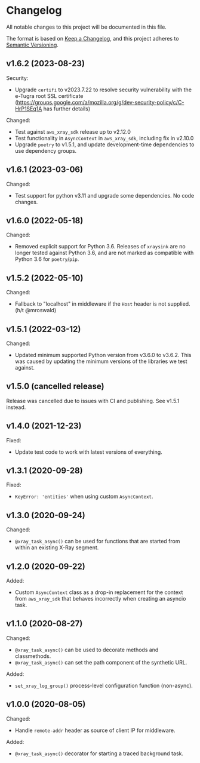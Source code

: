 # Changelog

All notable changes to this project will be documented in this file.

The format is based on [Keep a Changelog](https://keepachangelog.com/en/1.0.0/),
and this project adheres to [Semantic Versioning](https://semver.org/spec/v2.0.0.html).


## v1.6.2 (2023-08-23)

Security:
* Upgrade `certifi` to v2023.7.22 to resolve security vulnerability with the e-Tugra root
  SSL certificate (https://groups.google.com/a/mozilla.org/g/dev-security-policy/c/C-HrP1SEq1A
  has further details)

Changed:
* Test against `aws_xray_sdk` release up to v2.12.0
* Test functionality in `AsyncContext` in `aws_xray_sdk`, including fix in v2.10.0
* Upgrade `poetry` to v1.5.1, and update development-time dependencies to use
  dependency groups.


## v1.6.1 (2023-03-06)

Changed:
* Test support for python v3.11 and upgrade some dependencies. No code changes.


## v1.6.0 (2022-05-18)

Changed:
* Removed explicit support for Python 3.6. Releases of `xraysink` are no longer tested
  against Python 3.6, and are not marked as compatible with Python 3.6 for `poetry`/`pip`.


## v1.5.2 (2022-05-10)

Changed:
* Fallback to "localhost" in middleware if the `Host` header is not supplied.
  (h/t @mroswald)


## v1.5.1 (2022-03-12)

Changed:
* Updated minimum supported Python version from v3.6.0 to v3.6.2. This was
  caused by updating the minimum versions of the libraries we test against.


## v1.5.0 (cancelled release)

Release was cancelled due to issues with CI and publishing. See v1.5.1 instead.


## v1.4.0 (2021-12-23)

Fixed:
* Update test code to work with latest versions of everything.


## v1.3.1 (2020-09-28)

Fixed:
* `KeyError: 'entities'` when using custom `AsyncContext`.


## v1.3.0 (2020-09-24)

Changed:
* `@xray_task_async()` can be used for functions that are started from within
  an existing X-Ray segment.


## v1.2.0 (2020-09-22)

Added:
* Custom `AsyncContext` class as a drop-in replacement for the context from
  `aws_xray_sdk` that behaves incorrectly when creating an asyncio task.  


## v1.1.0 (2020-08-27)

Changed:
* `@xray_task_async()` can be used to decorate methods and classmethods.
* `@xray_task_async()` can set the path component of the synthetic URL.

Added:
* `set_xray_log_group()` process-level configuration function (non-async).


## v1.0.0 (2020-08-05)

Changed:
* Handle `remote-addr` header as source of client IP for middleware.

Added:
* `@xray_task_async()` decorator for starting a traced background task.
